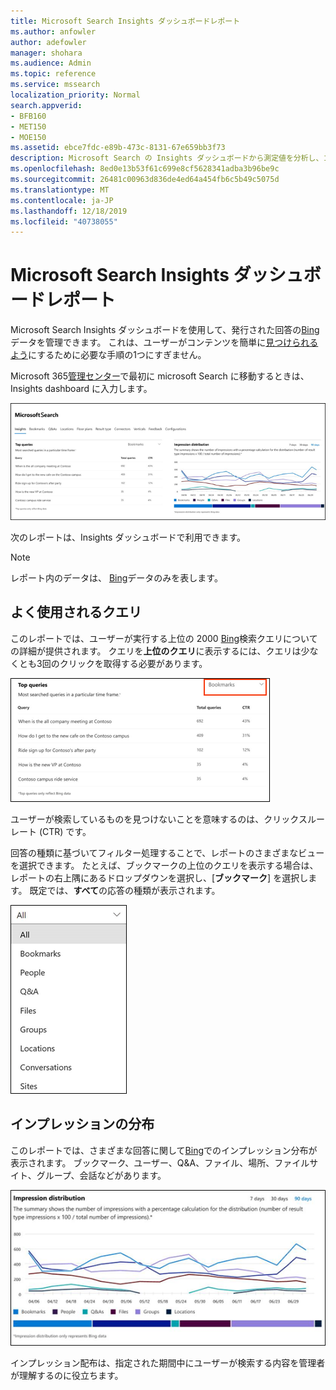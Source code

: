 ```yaml
---
title: Microsoft Search Insights ダッシュボードレポート
ms.author: anfowler
author: adefowler
manager: shohara
ms.audience: Admin
ms.topic: reference
ms.service: mssearch
localization_priority: Normal
search.appverid:
- BFB160
- MET150
- MOE150
ms.assetid: ebce7fdc-e89b-473c-8131-67e659bb3f73
description: Microsoft Search の Insights ダッシュボードから測定値を分析し、コンテンツを管理する
ms.openlocfilehash: 8ed0e13b53f61c699e8cf5628341adba3b96be9c
ms.sourcegitcommit: 26481c00963d836de4ed64a454fb6c5b49c5075d
ms.translationtype: MT
ms.contentlocale: ja-JP
ms.lasthandoff: 12/18/2019
ms.locfileid: "40738055"
---
```

# <a name="microsoft-search-insights-dashboard-reports"></a>Microsoft Search Insights ダッシュボードレポート

Microsoft Search Insights ダッシュボードを使用して、発行された回答の[Bing](https://Bing.com)データを管理できます。 これは、ユーザーがコンテンツを簡単に[見つけられるよう](make-content-easy-to-find.md)にするために必要な手順の1つにすぎません。

Microsoft 365[管理センター](https://admin.microsoft.com)で最初に microsoft Search に移動するときは、Insights dashboard に入力します。

![Insights-dashboard](media/Insights-dashboard.png)

次のレポートは、Insights ダッシュボードで利用できます。

> [!NOTE]
> レポート内のデータは、 [Bing](https://Bing.com)データのみを表します。

## <a name="top-queries"></a>よく使用されるクエリ

このレポートでは、ユーザーが実行する上位の 2000 [Bing](https://Bing.com)検索クエリについての詳細が提供されます。 クエリを**上位のクエリ**に表示するには、クエリは少なくとも3回のクリックを取得する必要があります。

![[上位のクエリ] テーブルヘッダーでレポートします。クエリ、クエリの合計数、およびクリックスルー率。](media/Insights-topqueries.png)

ユーザーが検索しているものを見つけないことを意味するのは、クリックスルーレート (CTR) です。

回答の種類に基づいてフィルター処理することで、レポートのさまざまなビューを選択できます。 たとえば、ブックマークの上位のクエリを表示する場合は、レポートの右上隅にあるドロップダウンを選択し、[**ブックマーク**] を選択します。 既定では、**すべて**の応答の種類が表示されます。

![ブックマーク、ユーザー、Q&A、ファイル、グループ、場所、会話、サイトによって上位のクエリレポートをフィルター処理する](media/Insights-topqueries-dropdown.png)

## <a name="impression-distribution"></a>インプレッションの分布

このレポートでは、さまざまな回答に関して[Bing](https://Bing.com)でのインプレッション分布が表示されます。 ブックマーク、ユーザー、Q&A、ファイル、場所、ファイルサイト、グループ、会話などがあります。

![期間として90日が選択されたインプレッションレポート。](media/Insights-impressions.png)

インプレッション配布は、指定された期間中にユーザーが検索する内容を管理者が理解するのに役立ちます。
